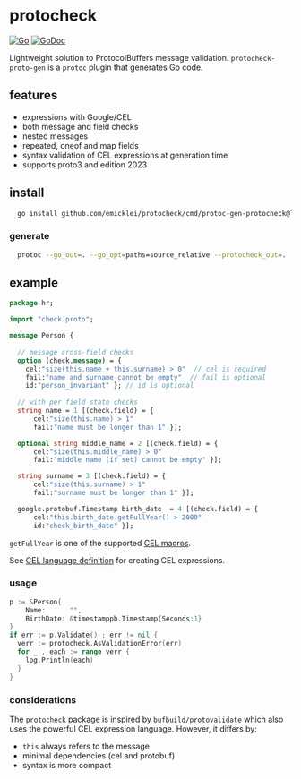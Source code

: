 # protocheck

[![Go](https://github.com/emicklei/protocheck/actions/workflows/go.yml/badge.svg)](https://github.com/emicklei/protocheck/actions/workflows/go.yml)
[![GoDoc](https://pkg.go.dev/badge/github.com/emicklei/protocheck)](https://pkg.go.dev/github.com/emicklei/protocheck)

Lightweight solution to ProtocolBuffers message validation.
`protocheck-proto-gen` is a `protoc` plugin that generates Go code.

## features

- expressions with Google/CEL
- both message and field checks
- nested messages
- repeated, oneof and map fields
- syntax validation of CEL expressions at generation time
- supports proto3 and edition 2023

## install

```bash
  go install github.com/emicklei/protocheck/cmd/protoc-gen-protocheck@latest
```

### generate

```bash
  protoc --go_out=. --go_opt=paths=source_relative --protocheck_out=.
```

## example

```protobuf
package hr;

import "check.proto";

message Person {
  
  // message cross-field checks
  option (check.message) = { 
    cel:"size(this.name + this.surname) > 0"  // cel is required
    fail:"name and surname cannot be empty"  // fail is optional
    id:"person_invariant" }; // id is optional
  
  // with per field state checks
  string name = 1 [(check.field) = { 
      cel:"size(this.name) > 1"                  
      fail:"name must be longer than 1" }];

  optional string middle_name = 2 [(check.field) = { 
      cel:"size(this.middle_name) > 0"           
      fail:"middle name (if set) cannot be empty" }];

  string surname = 3 [(check.field) = { 
      cel:"size(this.surname) > 1"               
      fail:"surname must be longer than 1" }];

  google.protobuf.Timestamp birth_date  = 4 [(check.field) = { 
      cel:"this.birth_date.getFullYear() > 2000" 
      id:"check_birth_date" }];
```
`getFullYear` is one of the supported [CEL macros](https://github.com/google/cel-spec/blob/master/doc/langdef.md#macros).

See [CEL language definition](https://github.com/google/cel-spec/blob/master/doc/langdef.md) for creating CEL expressions.

### usage

```go
p := &Person{
    Name:      "",
    BirthDate: &timestamppb.Timestamp{Seconds:1}
}
if err := p.Validate() ; err != nil {
  verr := protocheck.AsValidationError(err)
  for _ , each := range verr {
    log.Println(each)
  }
}
```

### considerations

The `protocheck` package is inspired by `bufbuild/protovalidate` which also uses the powerful CEL expression language. However, it differs by:

  - `this` always refers to the message
  - minimal dependencies (cel and protobuf)
  - syntax is more compact